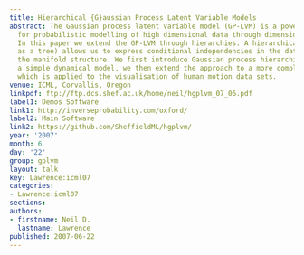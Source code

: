 ```yaml
---
title: Hierarchical {G}aussian Process Latent Variable Models
abstract: The Gaussian process latent variable model (GP-LVM) is a powerful approach
  for probabilistic modelling of high dimensional data through dimensional reduction.
  In this paper we extend the GP-LVM through hierarchies. A hierarchical model (such
  as a tree) allows us to express conditional independencies in the data as well as
  the manifold structure. We first introduce Gaussian process hierarchies through
  a simple dynamical model, we then extend the approach to a more complex hierarchy
  which is applied to the visualisation of human motion data sets.
venue: ICML, Corvallis, Oregon
linkpdf: ftp://ftp.dcs.shef.ac.uk/home/neil/hgplvm_07_06.pdf
label1: Demos Software
link1: http://inverseprobability.com/oxford/
label2: Main Software
link2: https://github.com/SheffieldML/hgplvm/
year: '2007'
month: 6
day: '22'
group: gplvm
layout: talk
key: Lawrence:icml07
categories:
- Lawrence:icml07
sections: 
authors:
- firstname: Neil D.
  lastname: Lawrence
published: 2007-06-22
---
```

